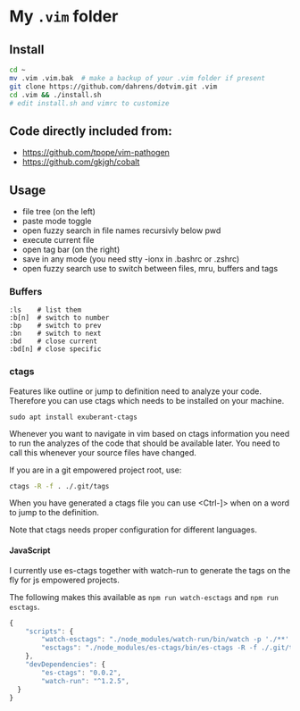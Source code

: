 # My `.vim` folder


## Install

```bash
cd ~
mv .vim .vim.bak  # make a backup of your .vim folder if present
git clone https://github.com/dahrens/dotvim.git .vim
cd .vim && ./install.sh
# edit install.sh and vimrc to customize
```

## Code directly included from:

* https://github.com/tpope/vim-pathogen
* https://github.com/gkjgh/cobalt

## Usage

* **<F2>** file tree (on the left)
* **<F3>** paste mode toggle
* **<F4>** open fuzzy search in file names recursivly below pwd
* **<F5>** execute current file
* **<F8>** open tag bar (on the right)
* **<Ctrl-S>** save in any mode (you need stty -ionx in .bashrc or .zshrc)
* **<Ctrl-P>** open fuzzy search use <Ctrl-F> to switch between
			   files, mru, buffers and tags

### Buffers

```
:ls    # list them
:b[n]  # switch to number
:bp    # switch to prev
:bn	   # switch to next
:bd    # close current
:bd[n] # close specific
```

### ctags

Features like outline or jump to definition need to analyze your code.
Therefore you can use ctags which needs to be installed on your machine.

`sudo apt install exuberant-ctags`

Whenever you want to navigate in vim based on ctags information you need to run the analyzes of the code that should be available later.
You need to call this whenever your source files have changed.

If you are in a git empowered project root, use:

```bash
ctags -R -f . ./.git/tags
```

When you have generated a ctags file you can use <Ctrl-]> when on a word to jump to the definition.

Note that ctags needs proper configuration for different languages.

#### JavaScript

I currently use es-ctags together with watch-run to generate the tags on the fly for js empowered projects.

The following makes this available as `npm run watch-esctags` and `npm run esctags`.

```javascript
{
    "scripts": {
        "watch-esctags": "./node_modules/watch-run/bin/watch -p './**' npm run esctags",
        "esctags": "./node_modules/es-ctags/bin/es-ctags -R -f ./.git/tags ."
    },
    "devDependencies": {
        "es-ctags": "0.0.2",
        "watch-run": "^1.2.5",
  }
}
```

